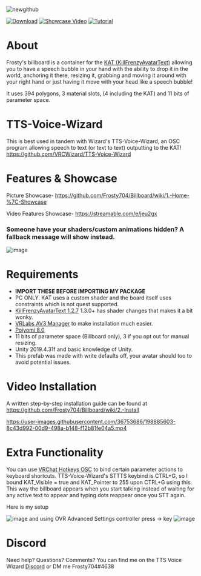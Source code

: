 ![newgithub](https://user-images.githubusercontent.com/36753686/215336131-2fde0b7c-8810-4cd3-a4fc-da05f9bb432d.png)

[![Download](https://img.shields.io/badge/-DOWNLOAD-brightgreen)](https://github.com/Frosty704/Billboard/releases/download/v3.0.2fix/Frosty.Billboard.v3.0.2fix.unitypackage)
[![Showcase Video](https://img.shields.io/badge/-Showcase%20Video-red)](https://streamable.com/e/jeu2gx) 
[![Tutorial](https://img.shields.io/badge/-Installation%20Tutorial%20Video-blue)](https://github.com/Frosty704/Billboard#video-installation) 
# About

Frosty's billboard is a container for the [KAT (KillFrenzyAvatarText)](https://github.com/killfrenzy96/KillFrenzyAvatarText)
allowing you to have a speech bubble in your hand with the ability to drop it in the world, anchoring it there, resizing it, grabbing and moving it around with your right hand or just having it move with your head like a speech bubble!


It uses 394 polygons, 3 material slots, (4 including the KAT) and 11 bits of parameter space.


# TTS-Voice-Wizard
This is best used in tandem with Wizard's TTS-Voice-Wizard, an OSC program allowing speech to text (or text to text) outputting to the KAT! https://github.com/VRCWizard/TTS-Voice-Wizard 


# Features & Showcase

Picture Showcase-
https://github.com/Frosty704/Billboard/wiki/1.-Home-%7C-Showcase

Video Features Showcase-
https://streamable.com/e/jeu2gx

### Someone have your shaders/custom animations hidden? A fallback message will show instead. 
![image](https://user-images.githubusercontent.com/36753686/201904728-772a6473-6b14-4175-8437-612a9babe63b.png)

# Requirements 
- **IMPORT THESE BEFORE IMPORTING MY PACKAGE**
- PC ONLY. KAT uses a custom shader and the board itself uses constraints which is not quest supported.
- [KillFrenzyAvatarText 1.2.7](https://github.com/killfrenzy96/KillFrenzyAvatarText/releases/tag/1.2.7) 1.3.0+ has shader changes that makes it a bit wonky.
- [VRLabs AV3 Manager](https://github.com/VRLabs/Avatars-3.0-Manager) to make installation much easier.
- [Poiyomi 8.0](https://github.com/poiyomi/PoiyomiToonShader) 
- 11 bits of parameter space (Billboard only), 3 if you opt out for manual resizing.
- Unity 2019.4.31f and basic knowledge of Unity.
- This prefab was made with write defaults off, your avatar should too to avoid potential issues.


# Video Installation

A written step-by-step installation guide can be found at https://github.com/Frosty704/Billboard/wiki/2.-Install

https://user-images.githubusercontent.com/36753686/198885603-8c43d992-00d9-498a-b148-f12b81fe04a5.mp4


# Extra Functionality

You can use [VRChat Hotkeys OSC](https://gitlab.com/ameliend/vrchat-hotkeys-osc/-/releases) to bind certain parameter actions to keyboard shortcuts. TTS-Voice-Wizard's STTTS keybind is CTRL+G, so I bound KAT_Visible = true and KAT_Pointer to 255 upon CTRL+G using this. This way the billboard appears when you start talking instead of waiting for any active text to appear and typing dots reappear once you STT again.

Here is my setup

![image](https://user-images.githubusercontent.com/36753686/215336215-178e3a7d-a309-455a-b9d5-c4c92ae651aa.png)
and using OVR Advanced Settings controller press -> key
![image](https://user-images.githubusercontent.com/36753686/215336225-4302b7f1-71cf-4ba1-8f3f-13859d117e89.png)


# Discord
Need help? Questions? Comments? You can find me on the TTS Voice Wizard [Discord](https://discord.gg/8ttJKtQaMc) or DM me Frosty704#4638




